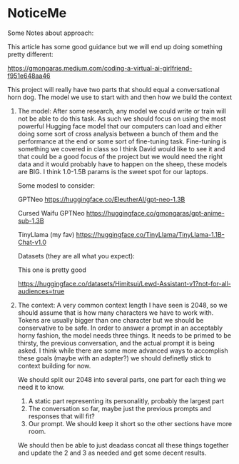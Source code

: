 # NoticeMe

Some Notes about approach:

This article has some good guidance but we will end up doing something pretty different:

https://gmongaras.medium.com/coding-a-virtual-ai-girlfriend-f951e648aa46

This project will really have two parts that should equal a conversational horn dog. The model we use to start with and then how we build the context

1. The model:
    After some research, any model we could write or train will not be able to do this task. As such we should focus on using the most powerful Hugging face model
    that our computers can load and either doing some sort of cross analysis between a bunch of them and the performance at the end or some sort of fine-tuning task. Fine-tuning is something we covered in class so I think David would like to see it and that could be a good focus of the project but we would need the right data and it would probably have to happen on the sheep, these models are BIG. I think 1.0-1.5B params is the sweet spot for our laptops.

    Some modesl to consider:

    GPTNeo https://huggingface.co/EleutherAI/gpt-neo-1.3B

    Cursed Waifu GPTNeo https://huggingface.co/gmongaras/gpt-anime-sub-1.3B

    TinyLlama (my fav) https://huggingface.co/TinyLlama/TinyLlama-1.1B-Chat-v1.0

    Datasets (they are all what you expect):

    This one is pretty good

    https://huggingface.co/datasets/Himitsui/Lewd-Assistant-v1?not-for-all-audiences=true

2. The context:
    A very common context length I have seen is 2048, so we should assume that is how many characters we have to work with. Tokens are usually bigger than one character but we should be conservative to be safe. In order to answer a prompt in an acceptably horny fashion, the model needs three things. It needs to be primed to be thirsty, the previous conversation, and the actual prompt it is being asked. I think while there are some more advanced ways to accomplish these goals (maybe with an adapter?) we should definetly stick to context building for now.

    We should split our 2048 into several parts, one part for each thing we need it to know.
    1. A static part representing its personalitly, probably the largest part
    2. The conversation so far, maybe just the previous prompts and responses that will fit?
    3. Our prompt. We should keep it short so the other sections have more room.

    We should then be able to just deadass concat all these things together and update the 2 and 3 as needed and get some decent results.